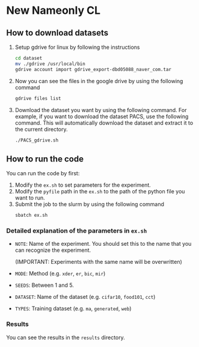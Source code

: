 # New Nameonly CL

## How to download datasets
1. Setup gdrive for linux by following the instructions
    ```bash
    cd dataset
    mv ./gdrive /usr/local/bin
    gdrive account import gdrive_export-dbd05088_naver_com.tar
    ```

2. Now you can see the files in the google drive by using the following command
    ```bash
    gdrive files list
    ```

3. Download the dataset you want by using the following command. For example, if you want to download the dataset PACS, use the following command. This will automatically download the dataset and extract it to the current directory.
    ```bash
    ./PACS_gdrive.sh
    ```

## How to run the code

You can run the code by first:

1. Modify the `ex.sh` to set parameters for the experiment.
2. Modify the `pyfile` path in the `ex.sh` to the path of the python file you want to run.
3. Submit the job to the slurm by using the following command
    ```bash
    sbatch ex.sh
    ```

### Detailed explanation of the parameters in `ex.sh`
- `NOTE`: Name of the experiment. You should set this to the name that you can recognize the experiment.

    (IMPORTANT: Experiments with the same name will be overwritten)

- `MODE`: Method (e.g. `xder`, `er`, `bic`, `mir`)
- `SEEDS`: Between 1 and 5.
- `DATASET`: Name of the dataset (e.g. `cifar10`, `food101`, `cct`)
- `TYPES`: Training dataset (e.g. `ma`, `generated`, `web`)



### Results
You can see the results in the `results` directory.